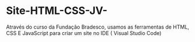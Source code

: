 # Site-HTML-CSS-JV-
Através do curso da Fundação Bradesco, usamos as ferramentas de HTML, CSS E JavaScript para criar um site no IDE  ( Visual Studio Code)
